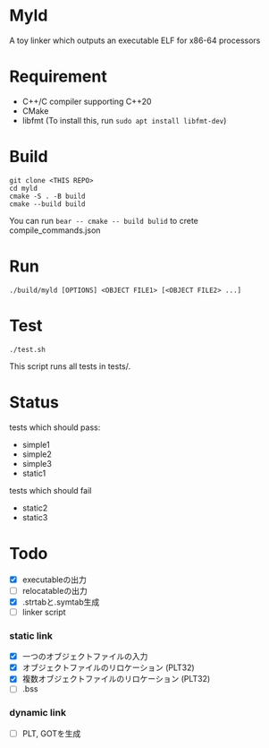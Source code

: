 # Myld
A toy linker which outputs an executable ELF for x86-64 processors

# Requirement
- C++/C compiler supporting C++20
- CMake
- libfmt (To install this, run `sudo apt install libfmt-dev`)

# Build
```
git clone <THIS REPO>
cd myld
cmake -S . -B build
cmake --build build
```
You can run `bear -- cmake -- build bulid` to crete compile_commands.json

# Run
```
./build/myld [OPTIONS] <OBJECT FILE1> [<OBJECT FILE2> ...]
```

# Test
```
./test.sh
```
This script runs all tests in tests/.

# Status

tests which should pass:
- simple1
- simple2
- simple3
- static1

tests which should fail
- static2
- static3

# Todo
- [x] executableの出力
- [ ] relocatableの出力
- [x] .strtabと.symtab生成
- [ ] linker script

### static link
- [x] 一つのオブジェクトファイルの入力
- [x] オブジェクトファイルのリロケーション (PLT32)
- [x] 複数オブジェクトファイルのリロケーション (PLT32)
- [ ] .bss

### dynamic link
- [ ] PLT, GOTを生成
